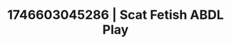 ---
categories:
- Nerdy seduction
- AI-generated
- Close contact
- Ethereal kink
- Flushed skin
- ASMR
- Cosplay
- Erotic hair pulling
image: /assets/images/1746603045286.jpg
layout: post
seo:
  description: Featured content with sensual ABDL Play, Scat Fetish. HD images available.
  keywords: ABDL Play, Scat Fetish
  og_image: /assets/images/1746603045286.jpg
  schema_type: VisualArtwork
tags:
- ABDL Play
- Scat Fetish
- '#1746603045286'
title: 1746603045286 | Scat Fetish ABDL Play
---